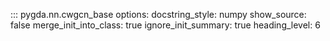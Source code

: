 ::: pygda.nn.cwgcn_base
    options:
      docstring_style: numpy
      show_source: false
      merge_init_into_class: true
      ignore_init_summary: true
      heading_level: 6